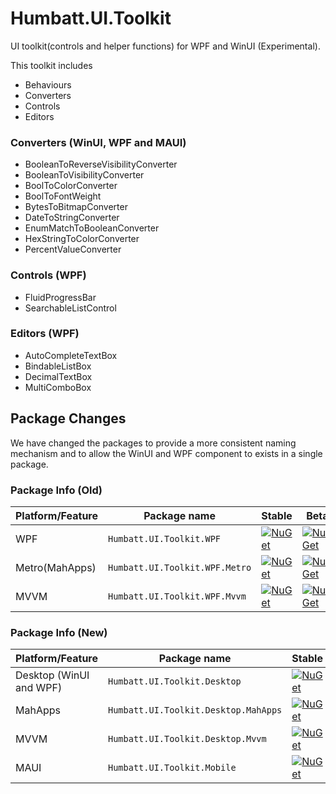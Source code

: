 # Humbatt.UI.Toolkit

UI toolkit(controls and helper functions) for WPF and WinUI (Experimental).

This toolkit includes

 - Behaviours
 - Converters
 - Controls
 - Editors

### Converters (WinUI, WPF and MAUI)

- BooleanToReverseVisibilityConverter
- BooleanToVisibilityConverter
- BoolToColorConverter
- BoolToFontWeight
- BytesToBitmapConverter
- DateToStringConverter
- EnumMatchToBooleanConverter
- HexStringToColorConverter
- PercentValueConverter

### Controls (WPF)

- FluidProgressBar
- SearchableListControl

### Editors (WPF)

- AutoCompleteTextBox
- BindableListBox
- DecimalTextBox
- MultiComboBox

## Package Changes

We have changed the packages to provide a more consistent naming mechanism and to allow the WinUI and WPF component to exists in a single package.





### Package Info (Old)

Platform/Feature               | Package name                              | Stable                              | Beta
-----------------------|-------------------------------------------|------------------------------------------------|----------------
WPF             | `Humbatt.UI.Toolkit.WPF` | [![NuGet](https://img.shields.io/nuget/v/Humbatt.UI.Toolkit.WPF.svg?style=flat-square&label=nuget)](https://www.nuget.org/packages/Humbatt.UI.Toolkit.WPF/) | [![NuGet](https://img.shields.io/nuget/vpre/Humbatt.UI.Toolkit.WPF.svg?style=flat-square&label=nuget)](https://www.nuget.org/packages/Humbatt.UI.Toolkit.WPF/) |
Metro(MahApps)           | `Humbatt.UI.Toolkit.WPF.Metro` | [![NuGet](https://img.shields.io/nuget/v/Humbatt.UI.Toolkit.WPF.Metro.svg?style=flat-square&label=nuget)](https://www.nuget.org/packages/Humbatt.UI.Toolkit.WPF.Metro/) |  [![NuGet](https://img.shields.io/nuget/vpre/Humbatt.UI.Toolkit.WPF.Metro.svg?style=flat-square&label=nuget)](https://www.nuget.org/packages/Humbatt.UI.Toolkit.WPF.Metro/) |
MVVM             | `Humbatt.UI.Toolkit.WPF.Mvvm` | [![NuGet](https://img.shields.io/nuget/v/Humbatt.UI.Toolkit.WPF.Mvvm.svg?style=flat-square&label=nuget)](https://www.nuget.org/packages/Humbatt.UI.Toolkit.WPF.Mvvm/) |[![NuGet](https://img.shields.io/nuget/vpre/Humbatt.UI.Toolkit.WPF.Mvvm.svg?style=flat-square&label=nuget)](https://www.nuget.org/packages/Humbatt.UI.Toolkit.WPF.Mvvm/) |

### Package Info (New)

Platform/Feature               | Package name                              | Stable                              | Beta
-----------------------|-------------------------------------------|------------------------------------------------|----------------
Desktop (WinUI and WPF)  | `Humbatt.UI.Toolkit.Desktop` | [![NuGet](https://img.shields.io/nuget/v/Humbatt.UI.Toolkit.Desktop.svg?style=flat-square&label=nuget)](https://www.nuget.org/packages/Humbatt.UI.Toolkit.Desktop/) | [![NuGet](https://img.shields.io/nuget/vpre/Humbatt.UI.Toolkit.Desktop.svg?style=flat-square&label=nuget)](https://www.nuget.org/packages/Humbatt.UI.Toolkit.Desktop/) |
MahApps           | `Humbatt.UI.Toolkit.Desktop.MahApps` | [![NuGet](https://img.shields.io/nuget/v/Humbatt.UI.Toolkit.Desktop.MahApps.svg?style=flat-square&label=nuget)](https://www.nuget.org/packages/Humbatt.UI.Toolkit.Desktop.MahApps/) |  [![NuGet](https://img.shields.io/nuget/vpre/Humbatt.UI.Toolkit.Desktop.MahApps.svg?style=flat-square&label=nuget)](https://www.nuget.org/packages/Humbatt.UI.Toolkit.Desktop.MahApps/) |
MVVM             | `Humbatt.UI.Toolkit.Desktop.Mvvm` | [![NuGet](https://img.shields.io/nuget/v/Humbatt.UI.Toolkit.Desktop.Mvvm.svg?style=flat-square&label=nuget)](https://www.nuget.org/packages/Humbatt.UI.Toolkit.Desktop.Mvvm/) |[![NuGet](https://img.shields.io/nuget/vpre/Humbatt.UI.Toolkit.Desktop.Mvvm.svg?style=flat-square&label=nuget)](https://www.nuget.org/packages/Humbatt.UI.Toolkit.Desktop.Mvvm/) |
MAUI             | `Humbatt.UI.Toolkit.Mobile` | [![NuGet](https://img.shields.io/nuget/v/Humbatt.UI.Toolkit.Mobile.svg?style=flat-square&label=nuget)](https://www.nuget.org/packages/Humbatt.UI.Toolkit.Mobile/) |[![NuGet](https://img.shields.io/nuget/vpre/Humbatt.UI.Toolkit.Mobile.svg?style=flat-square&label=nuget)](https://www.nuget.org/packages/Humbatt.UI.Toolkit.Mobile/) |
  

